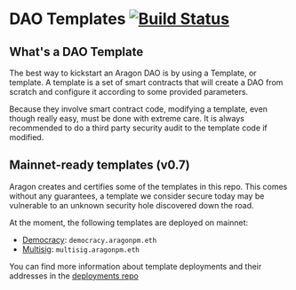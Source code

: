 # DAO Templates [![Build Status](https://travis-ci.org/aragon/dao-templates.svg?branch=master)](https://travis-ci.org/aragon/dao-templates)

## What's a DAO Template

The best way to kickstart an Aragon DAO is by using a Template, or template. A template is a set of smart contracts that will create a DAO from scratch and configure it according to some provided parameters.

Because they involve smart contract code, modifying a template, even though really easy, must be done with extreme care. It is always recommended to do a third party security audit to the template code if modified.

## Mainnet-ready templates (v0.7)

Aragon creates and certifies some of the templates in this repo. This comes without any guarantees, a template we consider secure today may be vulnerable to an unknown security hole discovered down the road.

At the moment, the following templates are deployed on mainnet:

- [Democracy](https://github.com/aragon/dao-templates/tree/aragon-v0.7/kits/democracy): `democracy.aragonpm.eth`
- [Multisig](https://github.com/aragon/dao-templates/tree/aragon-v0.7/kits/multisig): `multisig.aragonpm.eth`

You can find more information about template deployments and their addresses in the [deployments repo](https://github.com/aragon/deployments/tree/master/environments/mainnet)
